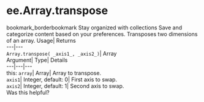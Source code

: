  
#  ee.Array.transpose
bookmark_borderbookmark Stay organized with collections  Save and categorize content based on your preferences.
Transposes two dimensions of an array. 
Usage| Returns  
---|---  
`Array.transpose( _axis1_, _axis2_)`| Array  
Argument| Type| Details  
---|---|---  
this: `array`| Array| Array to transpose.  
`axis1`| Integer, default: 0| First axis to swap.  
`axis2`| Integer, default: 1| Second axis to swap.  
Was this helpful?
